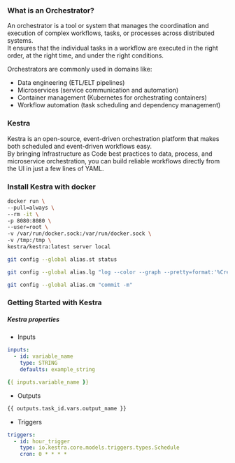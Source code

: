### What is an Orchestrator?

An orchestrator is a tool or system that manages the coordination and execution of complex workflows, tasks, or processes across distributed systems.  
It ensures that the individual tasks in a workflow are executed in the right order, at the right time, and under the right conditions.

Orchestrators are commonly used in domains like:

- Data engineering (ETL/ELT pipelines)
- Microservices (service communication and automation)
- Container management (Kubernetes for orchestrating containers)
- Workflow automation (task scheduling and dependency management)

### Kestra

Kestra is an open-source, event-driven orchestration platform that makes both scheduled and event-driven workflows easy.  
By bringing Infrastructure as Code best practices to data, process, and microservice orchestration, you can build reliable workflows directly from the UI in just a few lines of YAML.

### Install Kestra with docker

```bash
docker run \
--pull=always \
--rm -it \
-p 8080:8080 \
--user=root \
-v /var/run/docker.sock:/var/run/docker.sock \
-v /tmp:/tmp \
kestra/kestra:latest server local
```

```bash
git config --global alias.st status

git config --global alias.lg "log --color --graph --pretty=format:'%Cred%h%Creset -%C(yellow)%d%Creset %s %Cgreen(%cr) %C(bold blue)<%an>%Creset' --abbrev-commit"

git config --global alias.cm "commit -m"
```

### Getting Started with Kestra

##### Kestra properties

- Inputs

```yaml
inputs:
  - id: variable_name
    type: STRING
    defaults: example_string

{{ inputs.variable_name }}
```

- Outputs

```bash
{{ outputs.task_id.vars.output_name }}
```

- Triggers

```yaml
triggers:
  - id: hour_trigger
    type: io.kestra.core.models.triggers.types.Schedule
    cron: 0 * * * *
```
